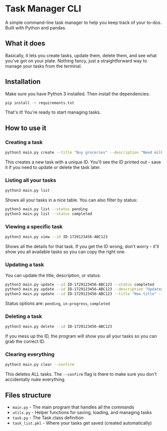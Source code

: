 # Task Manager CLI

A simple command-line task manager to help you keep track of your to-dos. Built with Python and pandas.

## What it does

Basically, it lets you create tasks, update them, delete them, and see what you've got on your plate. Nothing fancy, just a straightforward way to manage your tasks from the terminal.

## Installation

Make sure you have Python 3 installed. Then install the dependencies:

```bash
pip install -r requirements.txt
```

That's it! You're ready to start managing tasks.

## How to use it

### Creating a task

```bash
python3 main.py create --title "Buy groceries" --description "Need milk, eggs, and bread"
```

This creates a new task with a unique ID. You'll see the ID printed out - save it if you need to update or delete the task later.

### Listing all your tasks

```bash
python3 main.py list
```

Shows all your tasks in a nice table. You can also filter by status:

```bash
python3 main.py list --status pending
python3 main.py list --status completed
```

### Viewing a specific task

```bash
python3 main.py view --id ID-1729123456-ABC123
```

Shows all the details for that task. If you get the ID wrong, don't worry - it'll show you all available tasks so you can copy the right one.

### Updating a task

You can update the title, description, or status:

```bash
python3 main.py update --id ID-1729123456-ABC123 --status completed
python3 main.py update --id ID-1729123456-ABC123 --description "Updated description"
python3 main.py update --id ID-1729123456-ABC123 --title "New title" --status in-progress
```

Status options are: `pending`, `in-progress`, `completed`

### Deleting a task

```bash
python3 main.py delete --id ID-1729123456-ABC123
```

If you mess up the ID, the program will show you all your tasks so you can grab the correct ID.

### Clearing everything

```bash
python3 main.py clear --confirm
```

This deletes ALL tasks. The `--confirm` flag is there to make sure you don't accidentally nuke everything.

## Files structure

- `main.py` - The main program that handles all the commands
- `utils.py` - Helper functions for saving, loading, and managing tasks
- `task.py` - The Task class definition
- `task_list.pkl` - Where your tasks get saved (created automatically)
